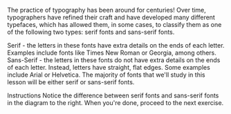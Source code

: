 The practice of typography has been around for centuries! Over time, typographers have refined their craft and have developed many different typefaces, which has allowed them, in some cases, to classify them as one of the following two types: serif fonts and sans-serif fonts.

Serif - the letters in these fonts have extra details on the ends of each letter. Examples include fonts like Times New Roman or Georgia, among others.
Sans-Serif - the letters in these fonts do not have extra details on the ends of each letter. Instead, letters have straight, flat edges. Some examples include Arial or Helvetica.
The majority of fonts that we'll study in this lesson will be either serif or sans-serif fonts.

Instructions
Notice the difference between serif fonts and sans-serif fonts in the diagram to the right. When you're done, proceed to the next exercise.

